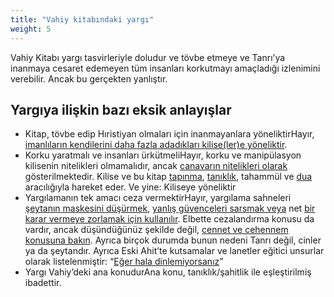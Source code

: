 ```yaml
---
title: "Vahiy kitabındaki yargı"
weight: 5
---
```



Vahiy Kitabı yargı tasvirleriyle doludur ve tövbe etmeye ve Tanrı’ya inanmaya cesaret edemeyen tüm insanları korkutmayı amaçladığı izlenimini verebilir. Ancak bu gerçekten yanlıştır.


## Yargıya ilişkin bazı eksik anlayışlar

<a name="3b7a"></a>
- Kitap, tövbe edip Hıristiyan olmaları için inanmayanlara yöneliktirHayır, [imanlıların kendilerini daha fazla adadıkları kilise(ler)e yöneliktir](../../../background/literature/expl/the-book-of-revelation-how-to-read-it).
- Korku yaratmalı ve insanları ürkütmeliHayır, korku ve manipülasyon kilisenin nitelikleri olmamalıdır, ancak [canavarın nitelikleri olarak](../../../content/beasts/expl/the-nature-of-the-beast-in-the-book-of-revelation) gösterilmektedir. Kilise ve bu kitap [tapınma](../../../topics/power/short/worship), [tanıklık](../../../topics/power/short/the-power-of-testimony), tahammül ve [dua](../../../topics/power/short/the-key-of-prayer) aracılığıyla hareket eder. Ve yine: Kiliseye yöneliktir
- Yargılamanın tek amacı ceza vermektirHayır, yargılama sahneleri [şeytanın maskesini düşürmek](../../../content/seals/expl/the-mystery-of-the-four-horse-men), [yanlış güvenceleri sarsmak veya](../../../content/trumpets/expl/the-trumpets-in-revelation) net [bir karar vermeye zorlamak için kullanılır](../../../content/bowls/expl/the-bowls-of-wrath). Elbette cezalandırma konusu da vardır, ancak düşündüğünüz şekilde değil, [cennet ve cehennem konusuna bakın](../../../content/paradise/expl/heaven-and-hell). Ayrıca birçok durumda bunun nedeni Tanrı değil, cinler ya da şeytandır. Ayrıca Eski Ahit’te kutsamalar ve lanetler eğitici unsurlar olarak listelenmiştir: “[Eğer hala dinlemiyorsanız](https://www.bibleserver.com/TR/Levililer26)”
- Yargı Vahiy’deki ana konudurAna konu, tanıklık/şahitlik ile eşleştirilmiş ibadettir.







[](https://github.com/revelation-today/revelation-today/blob/main/exampleSite/content/docs/topics/power/short/judgment-in-the-book-of-revelation.tr.md)
